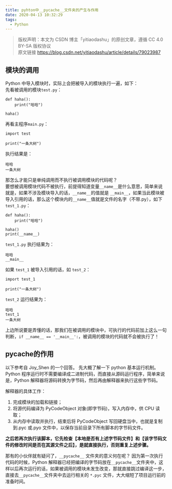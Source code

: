 ```yaml
---
title: pyhton中__pycache__文件夹的产生与作用
date: 2020-04-13 10:32:29
tags:
  - Python
---
```


> 版权声明：本文为 CSDN 博主「yitiaodashu」的原创文章，遵循 CC 4.0 BY-SA 版权协议  
> 原文链接 <https://blog.csdn.net/yitiaodashu/article/details/79023987>

## 模块的调用

Python 中导入模块时，实际上会把被导入的模块执行一遍，如下：  
先看被调用的模块`test.py`：

```
def haha():
    print("哈哈")

haha()
```

再看主程序`main.py`：

```
import test

print("一条大树")
```

执行结果是：

```
哈哈
一条大树
```

那怎么才能只是单纯调用而不执行被调用模块的代码呢？  
要想被调用模块代码不被执行，前提得知道变量`__name__`是什么意思，简单来说就是，如果不涉及模块导入的话，`__name__`的值就是 `__main__`，如果当此模块被导入引用的话，那么这个模块内的`__name__`值就是文件的名字（不带.py），如下 `test_1.py`：

```
def haha():
    print("哈哈")

haha()
print(__name__)
```

`test_1.py` 执行结果为：

```
哈哈
__main__
```

如果 `test_1` 被导入引用的话，如 `test_2`：

```
import test_1

print("一条大树")
```

`test_2` 运行结果为：

```
哈哈
test_1
一条大树
```

上边所说要是弄懂的话，那我们在被调用的模块中，可执行的代码前加上这么一句判断，`if __name__ == '__main__':`，被调用的模块的代码就不会被执行了！

## **pycache**的作用

以下参考自 Joy_Shen 的一个回答。
先大概了解一下 python 基本运行机制。Python 程序运行时不需要编译成二进制代码，而直接从源码运行程序，简单来说是，Python 解释器将源码转换为字节码，然后再由解释器来执行这些字节码。

解释器的具体工作：

1. 完成模块的加载和链接；
2. 将源代码编译为 PyCodeObject 对象(即字节码)，写入内存中，供 CPU 读取；
3. 从内存中读取并执行，结束后将 PyCodeObject 写回硬盘当中，也就是复制到.pyc 或.pyo 文件中，以保存当前目录下所有脚本的字节码文件。

**之后若再次执行该脚本，它先检查【本地是否有上述字节码文件】和【该字节码文件的修改时间是否在其源文件之后】，是就直接执行，否则重复上述步骤。**

那有的小伙伴就有疑问了，`__pycache__` 文件夹的意义何在呢？
因为第一次执行代码的时候，Python 解释器已经把编译的字节码放在`__pycache__`文件夹中，这样以后再次运行的话，如果被调用的模块未发生改变，那就直接跳过编译这一步，直接去`__pycache__`文件夹中去运行相关的 `*.pyc` 文件，大大缩短了项目运行前的准备时间。
